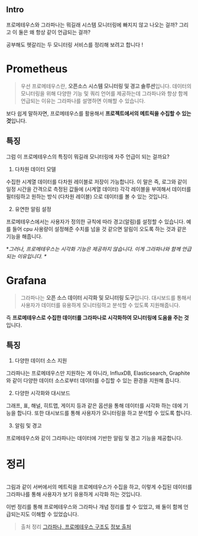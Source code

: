<h2 id="intro">Intro</h2>
<p>프로메테우스와 그라파나는 뭐길래 시스템 모니터링에 빠지지 않고 나오는 걸까?
그리고 이 둘은 왜 항상 같이 언급되는 걸까?</p>
<p>공부해도 헷갈리는 두 모니터링 서비스를 정리해 보려고 합니다 !</p>
<h1 id="prometheus">Prometheus</h1>
<blockquote>
<p>우선 프로메테우스란, <strong>오픈소스 시스템 모니터링 및 경고 솔루션</strong>입니다. 
데이터의 모니터링을 위해 다양한 기능 및 쿼리 언어를 제공하는데 그라파나와 항상 함께 언급되는 이유는 그라파나를 설명하면 이해할 수 있습니다. </p>
</blockquote>
<p>보다 쉽게 말하자면, 프로메테우스를 활용해서 <strong>프로젝트에서의 메트릭을 수집할 수 있는 것</strong>입니다.</p>
<h2 id="특징">특징</h2>
<p>그럼 이 프로메테우스의 특징이 뭐길래 모니터링에 자주 언급이 되는 걸까요? </p>
<ol>
<li>다차원 데이터 모델 </li>
</ol>
<p>수집한 시계열 데이터를 다차원 레이블로 저장이 가능합니다. 
이 말은 즉, 로그와 같이 일정 시간을 간격으로 측정된 값들에 (시계열 데이터)
각각 레이블을 부여해서 데이터를 필터링하고 원하는 방식 (다차원 레이블) 으로 데이터를 볼 수 있는 것입니다. </p>
<ol start="2">
<li>유연한 알림 설정 </li>
</ol>
<p>프로메테우스에서는 사용자가 정의한 규칙에 따라 경고(알림)를 설정할 수 있습니다. 
예를 들어 cpu 사용량이 설정해준 수치를 넘을 것 같으면 알림이 오도록 하는 것과 같은 기능을 해줍니다. </p>
<p>*<em>그러나, 프로메테우스는 시각화 기능은 제공하지 않습니다. 이게 그라파나와 함께 언급되는 이유입니다. *</em></p>
<h1 id="grafana">Grafana</h1>
<blockquote>
<p>그라파나는 <strong>오픈 소스 데이터 시각화 및 모니터링 도구</strong>입니다. 
대시보드를 통해서 사용자가 데이터를 유용하게 모니터링하고 분석할 수 있도록 지원해줍니다. </p>
</blockquote>
<p>즉 <strong>프로메테우스로 수집한 데이터를 그라파나로 시각화하여 모니터링에 도움을 주는 것</strong>입니다. </p>
<h2 id="특징-1">특징</h2>
<ol>
<li>다양한 데이터 소스 지원 </li>
</ol>
<p>그라파나는 프로메테우스만 지원하는 게 아니라, InfluxDB, Elasticsearch, Graphite와 같이 다양한 데이터 소스로부터 데이터를 수집할 수 있는 환경을 지원해 줍니다. </p>
<ol start="2">
<li>다양한 시각화와 대시보드 </li>
</ol>
<p>그래프, 표, 해널, 히트맵, 게이지 등과 같은 옵션을 통해 데이터를 시각화 하는 데에 기능을 합니다. 
또한 대시보드를 통해 사용자가 모니터링을 하고 분석할 수 있도록 합니다. </p>
<ol start="3">
<li>알림 및 경고 </li>
</ol>
<p>프로메테우스와 같이 그라파나는 데이터에 기반한 알림 및 경고 기능을 제공합니다. </p>
<h1 id="정리">정리</h1>
<p><img alt="" src="https://velog.velcdn.com/images/leegarden/post/26ede819-96cf-48ab-b31c-a346e3b7f637/image.png" /></p>
<p>그림과 같이 서버에서의 메트릭을 프로메테우스가 수집을 하고, 이렇게 수집된 데이터를 그라파나를 통해 사용자가 보기 유용하게 시각화 하는 것입니다. </p>
<p>이번 정리를 통해 프로메테우스와 그라파나 개념 정리를 할 수 있었고, 왜 둘이 함께 언급되는지도 이해할 수 있었습니다. </p>
<blockquote>
<p>출처 정리
<a href="https://hudi.blog/spring-boot-actuator-prometheus-grafana-set-up/">그라파나, 프로메테우스 구조도</a>
<a href="https://velog.io/@think2wice/Spring-Prometheus-Grafana-%EB%9E%80">정보 출처</a></p>
</blockquote>